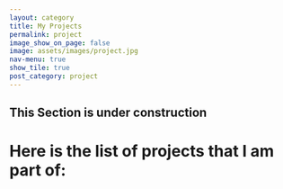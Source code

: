 ```yaml
---
layout: category
title: My Projects
permalink: project
image_show_on_page: false
image: assets/images/project.jpg
nav-menu: true
show_tile: true
post_category: project
---
```

<h2> This Section is under construction</h2>
<h1>Here is the list of projects that I am part of:</h1>
